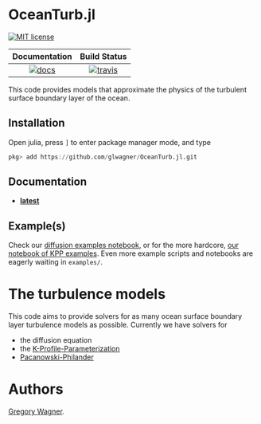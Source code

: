 # OceanTurb.jl

[![MIT license](https://img.shields.io/badge/License-MIT-blue.svg)](https://mit-license.org/)

| **Documentation**             | **Build Status** |
|:-----------------------------:|:-----------------------------------:|
| [![docs][docs-img]][docs-url] | [![travis][travis-img]][travis-url] |

This code provides models that approximate the physics of the 
turbulent surface boundary layer of the ocean.

## Installation

Open julia, press `]` to enter package manager mode, and type

```julia
pkg> add https://github.com/glwagner/OceanTurb.jl.git
```

## Documentation

* [**latest**](https://glwagner.github.io/OceanTurb.jl/latest)

## Example(s)

Check our 
[diffusion examples notebook](https://github.com/glwagner/OceanTurb.jl/blob/master/examples/diffusion_example.ipynb), 
or for the more hardcore, 
[our notebook of KPP examples](https://github.com/glwagner/OceanTurb.jl/blob/master/examples/kpp_examples.ipynb).
Even more example scripts and notebooks are eagerly waiting in `examples/`.

# The turbulence models

This code aims to provide solvers for as many ocean surface boundary layer
turbulence models as possible.
Currently we have solvers for

* the diffusion equation
* the [K-Profile-Parameterization](https://agupubs.onlinelibrary.wiley.com/doi/abs/10.1029/94rg01872)
* [Pacanowski-Philander](https://journals.ametsoc.org/doi/abs/10.1175/1520-0485(1981)011%3C1443:POVMIN%3E2.0.CO;2)

# Authors

[Gregory Wagner](glwagner.github.io).


[docs-img]: https://img.shields.io/badge/docs-latest-blue.svg
[docs-url]: https://glwagner.github.io/OceanTurb.jl/latest/

[travis-img]: https://travis-ci.org/glwagner/OceanTurb.jl.svg?branch=master
[travis-url]: https://travis-ci.com/glwagner/OceanTurb.jl
